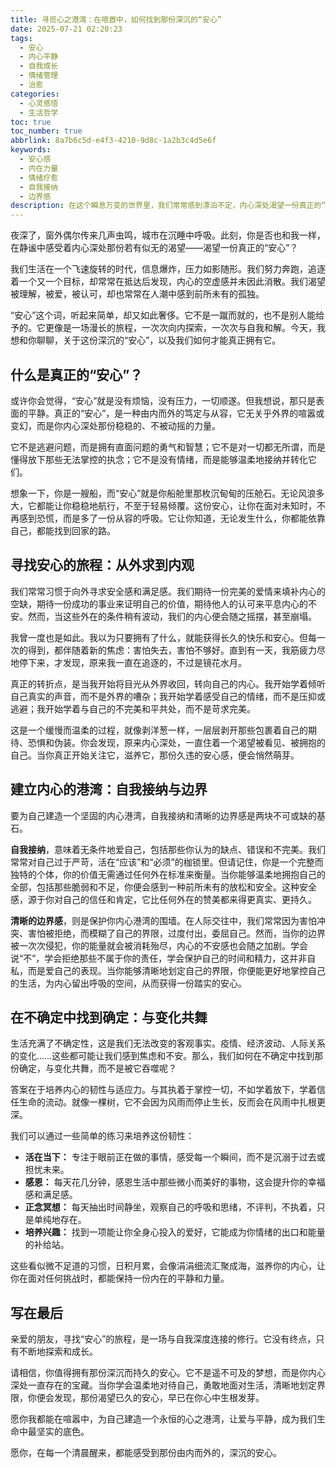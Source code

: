 ```yaml
---
title: 寻觅心之港湾：在喧嚣中，如何找到那份深沉的“安心”
date: 2025-07-21 02:20:23
tags:
  - 安心
  - 内心平静
  - 自我成长
  - 情绪管理
  - 治愈
categories:
  - 心灵感悟
  - 生活哲学
toc: true
toc_number: true
abbrlink: 8a7b6c5d-e4f3-4210-9d8c-1a2b3c4d5e6f
keywords:
  - 安心感
  - 内在力量
  - 情绪疗愈
  - 自我接纳
  - 边界感
description: 在这个瞬息万变的世界里，我们常常感到漂泊不定，内心深处渴望一份真正的“安心”。这不仅仅是外在的平静，更是一种由内而外的笃定与从容。本文将带你一同探索，如何在这份喧嚣中，为自己建造一个永恒的心之港湾，寻回那份深沉而持久的安心感。
---
```


夜深了，窗外偶尔传来几声虫鸣，城市在沉睡中呼吸。此刻，你是否也和我一样，在静谧中感受着内心深处那份若有似无的渴望——渴望一份真正的“安心”？

我们生活在一个飞速旋转的时代，信息爆炸，压力如影随形。我们努力奔跑，追逐着一个又一个目标，却常常在抵达后发现，内心的空虚感并未因此消散。我们渴望被理解，被爱，被认可，却也常常在人潮中感到前所未有的孤独。

“安心”这个词，听起来简单，却又如此奢侈。它不是一蹴而就的，也不是别人能给予的。它更像是一场漫长的旅程，一次次向内探索，一次次与自我和解。今天，我想和你聊聊，关于这份深沉的“安心”，以及我们如何才能真正拥有它。

## 什么是真正的“安心”？

或许你会觉得，“安心”就是没有烦恼，没有压力，一切顺遂。但我想说，那只是表面的平静。真正的“安心”，是一种由内而外的笃定与从容，它无关乎外界的喧嚣或变幻，而是你内心深处那份稳稳的、不被动摇的力量。

它不是逃避问题，而是拥有直面问题的勇气和智慧；它不是对一切都无所谓，而是懂得放下那些无法掌控的执念；它不是没有情绪，而是能够温柔地接纳并转化它们。

想象一下，你是一艘船，而“安心”就是你船舱里那枚沉甸甸的压舱石。无论风浪多大，它都能让你稳稳地航行，不至于轻易倾覆。这份安心，让你在面对未知时，不再感到恐慌，而是多了一份从容的呼吸。它让你知道，无论发生什么，你都能依靠自己，都能找到回家的路。

## 寻找安心的旅程：从外求到内观

我们常常习惯于向外寻求安全感和满足感。我们期待一份完美的爱情来填补内心的空缺，期待一份成功的事业来证明自己的价值，期待他人的认可来平息内心的不安。然而，当这些外在的条件稍有波动，我们的内心便会随之摇摆，甚至崩塌。

我曾一度也是如此。我以为只要拥有了什么，就能获得长久的快乐和安心。但每一次的得到，都伴随着新的焦虑：害怕失去，害怕不够好。直到有一天，我筋疲力尽地停下来，才发现，原来我一直在追逐的，不过是镜花水月。

真正的转折点，是当我开始将目光从外界收回，转向自己的内心。我开始学着倾听自己真实的声音，而不是外界的嘈杂；我开始学着感受自己的情绪，而不是压抑或逃避；我开始学着与自己的不完美和平共处，而不是苛求完美。

这是一个缓慢而温柔的过程，就像剥洋葱一样，一层层剥开那些包裹着自己的期待、恐惧和伪装。你会发现，原来内心深处，一直住着一个渴望被看见、被拥抱的自己。当你真正开始关注它，滋养它，那份久违的安心感，便会悄然萌芽。

## 建立内心的港湾：自我接纳与边界

要为自己建造一个坚固的内心港湾，自我接纳和清晰的边界感是两块不可或缺的基石。

**自我接纳**，意味着无条件地爱自己，包括那些你认为的缺点、错误和不完美。我们常常对自己过于严苛，活在“应该”和“必须”的枷锁里。但请记住，你是一个完整而独特的个体，你的价值无需通过任何外在标准来衡量。当你能够温柔地拥抱自己的全部，包括那些脆弱和不足，你便会感到一种前所未有的放松和安全。这种安全感，源于你对自己的信任和肯定，它比任何外在的赞美都来得更真实、更持久。

**清晰的边界感**，则是保护你内心港湾的围墙。在人际交往中，我们常常因为害怕冲突、害怕被拒绝，而模糊了自己的界限，过度付出，委屈自己。然而，当你的边界被一次次侵犯，你的能量就会被消耗殆尽，内心的不安感也会随之加剧。学会说“不”，学会拒绝那些不属于你的责任，学会保护自己的时间和精力，这并非自私，而是爱自己的表现。当你能够清晰地划定自己的界限，你便能更好地掌控自己的生活，为内心留出呼吸的空间，从而获得一份踏实的安心。

## 在不确定中找到确定：与变化共舞

生活充满了不确定性，这是我们无法改变的客观事实。疫情、经济波动、人际关系的变化……这些都可能让我们感到焦虑和不安。那么，我们如何在不确定中找到那份确定，与变化共舞，而不是被它吞噬呢？

答案在于培养内心的韧性与适应力。与其执着于掌控一切，不如学着放下，学着信任生命的流动。就像一棵树，它不会因为风雨而停止生长，反而会在风雨中扎根更深。

我们可以通过一些简单的练习来培养这份韧性：

*   **活在当下：** 专注于眼前正在做的事情，感受每一个瞬间，而不是沉溺于过去或担忧未来。
*   **感恩：** 每天花几分钟，感恩生活中那些微小而美好的事物，这会提升你的幸福感和满足感。
*   **正念冥想：** 每天抽出时间静坐，观察自己的呼吸和思绪，不评判，不执着，只是单纯地存在。
*   **培养兴趣：** 找到一项能让你全身心投入的爱好，它能成为你情绪的出口和能量的补给站。

这些看似微不足道的习惯，日积月累，会像涓涓细流汇聚成海，滋养你的内心，让你在面对任何挑战时，都能保持一份内在的平静和力量。

## 写在最后

亲爱的朋友，寻找“安心”的旅程，是一场与自我深度连接的修行。它没有终点，只有不断地探索和成长。

请相信，你值得拥有那份深沉而持久的安心。它不是遥不可及的梦想，而是你内心深处一直存在的宝藏。当你学会温柔地对待自己，勇敢地面对生活，清晰地划定界限，你便会发现，那份渴望已久的安心，早已在你心中生根发芽。

愿你我都能在喧嚣中，为自己建造一个永恒的心之港湾，让爱与平静，成为我们生命中最坚实的底色。

愿你，在每一个清晨醒来，都能感受到那份由内而外的，深沉的安心。
